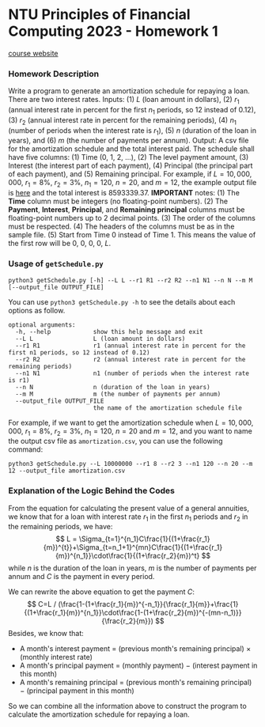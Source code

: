 # NTU Principles of Financial Computing 2023 - Homework 1

[course website](https://www.csie.ntu.edu.tw/~lyuu/finance1.html)

### Homework Description

Write a program to generate an amortization schedule for repaying a loan. There are two interest rates. Inputs: (1) $L$ (loan amount in dollars), (2) $r_1$ (annual interest rate in percent for the first $n_1$ periods, so $12$ instead of $0.12$), (3) $r_2$ (annual interest rate in percent for the remaining periods), (4) $n_1$ (number of periods when the interest rate is $r_1$), (5) $n$ (duration of the loan in years), and (6) $m$ (the number of payments per annum). Output: A csv file for the amortization schedule and the total interest paid. The schedule shall have five columns: (1) Time (0, 1, 2, ...), (2) The level payment amount, (3) Interest (the interest part of each payment), (4) Principal (the principal part of each payment), and (5) Remaining principal. For example, if $L = 10,000,000$, $r_1 = 8\%$, $r_2 = 3\%$, $n_1 = 120$, $n = 20$, and $m = 12$, the example output file is [here](https://drive.google.com/file/d/1FZG36kg5W6TFRLlKKl2aokMXBm8_pwzx/view?usp=share_link) and the total interest is $8593339.37$. **IMPORTANT** notes: (1) The **Time** column must be integers (no floating-point numbers). (2) The **Payment**, **Interest**, **Principal**, and **Remaining principal** columns must be floating-point numbers up to 2 decimal points. (3) The order of the columns must be respected. (4) The headers of the columns must be as in the sample file. (5) Start from Time 0 instead of Time 1. This means the value of the first row will be 0, 0, 0, 0, $L$. 

### Usage of `getSchedule.py`

```shell
python3 getSchedule.py [-h] --L L --r1 R1 --r2 R2 --n1 N1 --n N --m M [--output_file OUTPUT_FILE]
```

You can use `python3 getSchedule.py -h` to see the details about each options as follow.
```shell
optional arguments:
  -h, --help            show this help message and exit
  --L L                 L (loan amount in dollars)
  --r1 R1               r1 (annual interest rate in percent for the first n1 periods, so 12 instead of 0.12)
  --r2 R2               r2 (annual interest rate in percent for the remaining periods)
  --n1 N1               n1 (number of periods when the interest rate is r1)
  --n N                 n (duration of the loan in years)
  --m M                 m (the number of payments per annum)
  --output_file OUTPUT_FILE
                        the name of the amortization schedule file
```

For example, if we want to get the amortization schedule when $L=10,000,000$, $r_1=8\%$, $r_2=3\%$, $n_1=120$, $n=20$ and $m=12$, and you want to name the output csv file as `amortization.csv`, you can use the following command:
```shell
python3 getSchedule.py --L 10000000 --r1 8 --r2 3 --n1 120 --n 20 --m 12 --output_file amortization.csv
```

### Explanation of the Logic Behind the Codes

From the equation for calculating the present value of a general annuities, we know that for a loan with interest rate $r_1$ in the first $n_1$ periods and $r_2$ in the remaining periods, we have:
$$
L = \Sigma_{t=1}^{n_1}C\frac{1}{(1+\frac{r_1}{m})^{t}}+\Sigma_{t=n_1+1}^{mn}C\frac{1}{(1+\frac{r_1}{m})^{n_1}}\cdot\frac{1}{(1+\frac{r_2}{m})^t}
$$
while $n$ is the duration of the loan in years, $m$ is the number of payments per annum and $C$ is the payment in every period.

We can rewrite the above equation to get the payment $C$:
$$
C=L / (\frac{1-(1+\frac{r_1}{m})^{-n_1}}{\frac{r_1}{m}}+\frac{1}{(1+\frac{r_1}{m})^{n_1}}\cdot\frac{1-(1+\frac{r_2}{m})^{-(mn-n_1)}}{\frac{r_2}{m}})
$$
Besides, we know that:

- A month's interest payment = (previous month's remaining principal) $\times$ (monthly interest rate)
- A month's principal payment = (monthly payment) $-$ (interest payment in this month)
- A month's remaining principal = (previous month's remaining principal) $-$ (principal payment in this month)

So we can combine all the information above to construct the program to calculate the amortization schedule for repaying a loan.
